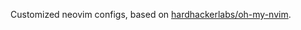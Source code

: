 Customized neovim configs, based on [hardhackerlabs/oh-my-nvim](https://github.com/hardhackerlabs/oh-my-nvim).
